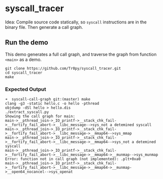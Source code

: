 # syscall_tracer

Idea: Compile source code statically, so `syscall` instructions are in the binary file. Then generate a call graph.

## Run the demo

This demo generates a full call graph, and traverse the graph from function `<main>` as a demo.

```
git clone https://github.com/Tr0py/syscall_tracer.git
cd syscall_tracer
make
```

### Expected Output
```
➜  syscall-call-graph git:(master) make
clang -g3 -static hello.c -o hello -pthread
objdump -dSl hello > hello.dis
./extract_syscall.py
Showing the call graph for main:
main->__pthread_join->_IO_printf->__stack_chk_fail->__fortify_fail_abort->__libc_message-->sys_not a detemined syscall
main->__pthread_join->_IO_printf->__stack_chk_fail->__fortify_fail_abort->__libc_message->__mmap64-->sys_mmap
main->__pthread_join->_IO_printf->__stack_chk_fail->__fortify_fail_abort->__libc_message->__mmap64-->sys_not a detemined syscall
main->__pthread_join->_IO_printf->__stack_chk_fail->__fortify_fail_abort->__libc_message->__mmap64->__munmap-->sys_munmap
Error: function not in call graph (not implemented): .plt+0xa0
main->__pthread_join->_IO_printf->__stack_chk_fail->__fortify_fail_abort->__libc_message->__mmap64->__munmap->__open64_nocancel-->sys_openat
```
